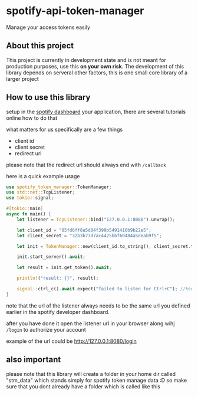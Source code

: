 # spotify-api-token-manager
Manage your access tokens easily

## About this project
This project is currently in development state and is not meant for production purposes, use this **on your own risk**.
The development of this library depends on serveral other factors, this is one small core library of a larger project

## How to use this library

setup in the [spotify dashboard](https://developer.spotify.com/dashboard) your application, there are several tutorials online how to do that

what matters for us specifically are a few things

- client id
- client secret
- redirect url

please note that the redirect url should always end with `/callback`

here is a quick example usage

```rs
use spotify_token_manager::TokenManager;
use std::net::TcpListener;
use tokio::signal;

#[tokio::main]
async fn main() {
    let listener = TcpListener::bind("127.0.0.1:8080").unwrap();

    let client_id = "05fd6ff8a5d84f399b5491410b9b22e5";
    let client_secret = "32b3b73d7ac4425bbf60484a5deab9f5";

    let init = TokenManager::new(client_id.to_string(), client_secret.to_string(), listener);

    init.start_server().await;

    let result = init.get_token().await;

    println!("result: {}", result);

    signal::ctrl_c().await.expect("failed to listen for Ctrl+C"); //keep the the thread alive, if you dont keep the thread alive unexpected issues will occur. 
}
```
note that the url of the listener always needs to be the same url you defined earlier in the spotify developer dashboard.

after you have done it open the listener url in your browser along wihj `/login` to authorize your account

example of the url could be http://127.0.0.1:8080/login

## also important
please note that this library will create a folder in your home dir called "stm_data" which stands simply for spotify token manage data :D
so make sure that you dont already have a folder which is called like this
    
